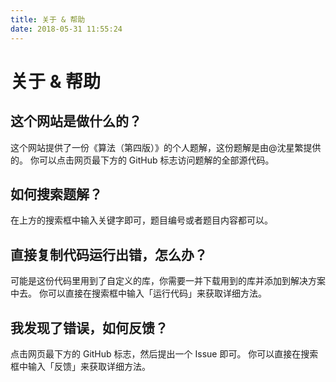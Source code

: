 ```yaml
---
title: 关于 & 帮助
date: 2018-05-31 11:55:24
---
```


# 关于 & 帮助

## 这个网站是做什么的？

这个网站提供了一份《算法（第四版）》的个人题解，这份题解是由@沈星繁提供的。
你可以点击网页最下方的 GitHub 标志访问题解的全部源代码。

## 如何搜索题解？

在上方的搜索框中输入关键字即可，题目编号或者题目内容都可以。

## 直接复制代码运行出错，怎么办？

可能是这份代码里用到了自定义的库，你需要一并下载用到的库并添加到解决方案中去。
你可以直接在搜索框中输入「运行代码」来获取详细方法。

## 我发现了错误，如何反馈？

点击网页最下方的 GitHub 标志，然后提出一个 Issue 即可。
你可以直接在搜索框中输入「反馈」来获取详细方法。